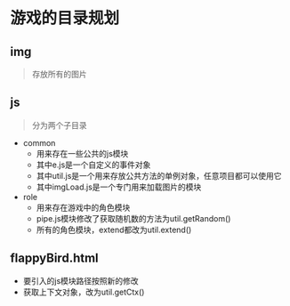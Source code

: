 # 游戏的目录规划

## img
> 存放所有的图片

## js
> 分为两个子目录
- common
   + 用来存在一些公共的js模块
   + 其中e.js是一个自定义的事件对象
   + 其中util.js是一个用来存放公共方法的单例对象，任意项目都可以使用它
   + 其中imgLoad.js是一个专门用来加载图片的模块
- role
   + 用来存在游戏中的角色模块
   + pipe.js模块修改了获取随机数的方法为util.getRandom()
   + 所有的角色模块，extend都改为util.extend()
   
## flappyBird.html
- 要引入的js模块路径按照新的修改
- 获取上下文对象，改为util.getCtx()
